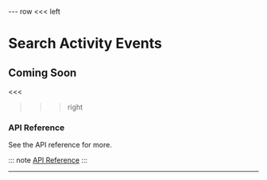 --- row
<<< left
# Search Activity Events
## Coming Soon
<<<

>>> right

### API Reference
See the API reference for more.

::: note
[API Reference](api/index.html)
:::

>>>
---
